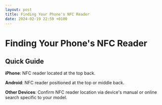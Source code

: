 ```yaml
---
layout: post
title: Finding Your Phone's NFC Reader
date: 2024-02-19 22:59 +0100
---
```


# Finding Your Phone's NFC Reader

## Quick Guide

**iPhone**: NFC reader located at the top back.

**Android**: NFC reader positioned at the top or middle back.

**Other Devices**: Confirm NFC reader location via device's manual or online search specific to your model.